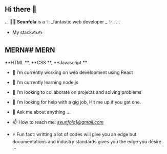 ## Hi there 👋
...
**🤵‍♂️ Seunfola** is a ✨ _fantastic web developer _ ✨ .
...
- My stack✍✍
## MERN## MERN

**HTML **, **CSS **, **Javascript **

- 🔭 I’m currently working on web development using React
- 🌱 I’m currently learning node.js
- 👯 I’m looking to collaborate on projects and solving problems
- 🤔 I’m looking for help with a gig job, Hit me up if you gat one.

- 💬 Ask me about anything ...
- 📫 How to reach me: *seunfola1@gmail.com*


- ⚡ Fun fact: writting a lot of codes will give you an edge but documentations and industry standards gives you the edge you desire.
...


